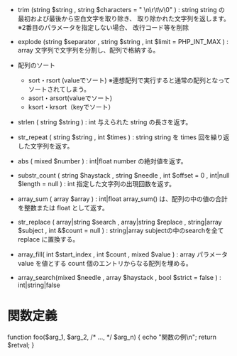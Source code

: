 - trim (string $string , string $characters = " \n\r\t\v\0" ) : string
  string の最初および最後から空白文字を取り除き、 取り除かれた文字列を返します。
  ※2番目のパラメータを指定しない場合、 改行コード等を削除

- explode (string $separator , string $string , int $limit = PHP_INT_MAX ) : array
  文字列で文字列を分割し、配列で格納する。
  
- 配列のソート
  - sort・rsort (valueでソート)
    ※連想配列で実行すると通常の配列となってソートされてしまう。
  - asort・arsort(valueでソート)
  - ksort・krsort（keyでソート）

- strlen ( string $string ) : int
  与えられた string の長さを返す。
  
- str_repeat ( string $string , int $times ) : string
  string を times 回を繰り返した文字列を返す。

- abs ( mixed $number ) : int|float
  number の絶対値を返す。
  
- substr_count ( string $haystack , string $needle , int $offset = 0 , int|null $length = null ) : int
  指定した文字列の出現回数を返す。

- array_sum ( array $array ) : int|float
  array_sum() は、配列の中の値の合計を整数または float として返す。
  
- str_replace ( array|string $search , array|string $replace , string|array $subject , int &$count = null ) : string|array
  subjectの中のsearchを全てreplace に置換する。
  
- array_fill( int $start_index , int $count , mixed $value ) : array
  パラメータ value を値とする count 個のエントリからなる配列を埋める。

- array_search(mixed $needle , array $haystack , bool $strict = false ) : int|string|false


# 関数定義
  function foo($arg_1, $arg_2, /* ..., */ $arg_n)
  {
      echo "関数の例\n";
      return $retval;
  }
